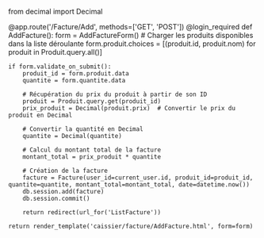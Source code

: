from decimal import Decimal

@app.route('/Facture/Add', methods=['GET', 'POST'])
@login_required
def AddFacture():
    form = AddFactureForm()
    # Charger les produits disponibles dans la liste déroulante
    form.produit.choices = [(produit.id, produit.nom) for produit in Produit.query.all()]

    if form.validate_on_submit():
        produit_id = form.produit.data
        quantite = form.quantite.data

        # Récupération du prix du produit à partir de son ID
        produit = Produit.query.get(produit_id)
        prix_produit = Decimal(produit.prix)  # Convertir le prix du produit en Decimal

        # Convertir la quantité en Decimal
        quantite = Decimal(quantite)

        # Calcul du montant total de la facture
        montant_total = prix_produit * quantite

        # Création de la facture
        facture = Facture(user_id=current_user.id, produit_id=produit_id, quantite=quantite, montant_total=montant_total, date=datetime.now())
        db.session.add(facture)
        db.session.commit()

        return redirect(url_for('ListFacture'))

    return render_template('caissier/facture/AddFacture.html', form=form)